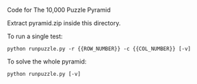 Code for The 10,000 Puzzle Pyramid

Extract pyramid.zip inside this directory.

To run a single test:

    python runpuzzle.py -r {{ROW_NUMBER}} -c {{COL_NUMBER}} [-v]

To solve the whole pyramid:

    python runpuzzle.py [-v]
